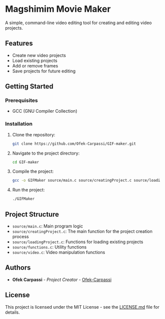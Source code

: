 # Magshimim Movie Maker

A simple, command-line video editing tool for creating and editing video projects.

## Features

- Create new video projects
- Load existing projects
- Add or remove frames
- Save projects for future editing

## Getting Started

### Prerequisites

- GCC (GNU Compiler Collection)

### Installation

1. Clone the repository:
    ```sh
    git clone https://github.com/Ofek-Carpassi/GIF-maker.git

2. Navigate to the project directory:
    ```sh
    cd GIF-maker

3. Compile the project:
    ```sh
    gcc -o GIFMaker source/main.c source/creatingProject.c source/loadingProject.c source/functions.c source/video.c

4. Run the project:
    ```sh
    ./GIFMaker

## Project Structure

- `source/main.c`: Main program logic
- `source/creatingProject.c`: The main function for the project creation process
- `source/loadingProject.c`: Functions for loading existing projects
- `source/functions.c`: Utility functions
- `source/video.c`: Video manipulation functions

## Authors

- **Ofek Carpassi** - *Project Creator* - [Ofek-Carpassi](https://github.com/Ofek-Carpassi)

## License

This project is licensed under the MIT License - see the [LICENSE.md](LICENSE.md) file for details.